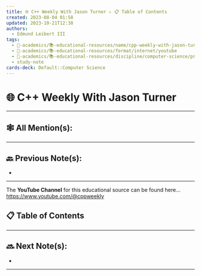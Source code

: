 ```yaml
---
title: 🌐 C++ Weekly With Jason Turner ▹ 📋 Table of Contents
created: 2023-08-04 01:58
updated: 2023-10-21T12:38
authors:
  - Edmund Leibert III
tags:
  - 🔴-academics/📚-educational-resources/name/cpp-weekly-with-jason-turner
  - 🔴-academics/📚-educational-resources/format/internet/youtube
  - 🔴-academics/📚-educational-resources/discipline/computer-science/programming-language/cpp
  - study-note
cards-deck: Default::Computer Science
---
```


# 🌐 C++ Weekly With Jason Turner

---

## 🕸️ All Mention(s): 

---

## 🔙 Previous Note(s):
- 

---

The **YouTube Channel**  for this educational source can be found here…
https://www.youtube.com/@cppweekly

## 📋 Table of Contents



---

## 🔜 Next Note(s):
- 

---
